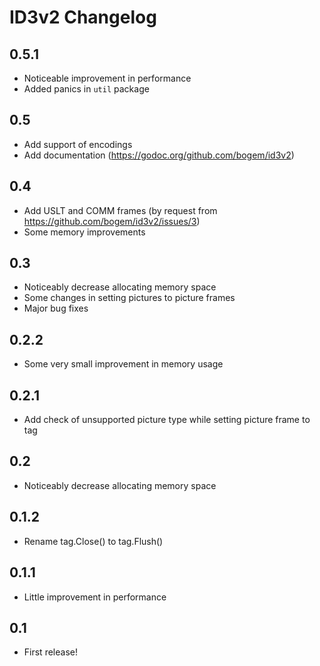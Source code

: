 # ID3v2 Changelog

## 0.5.1
* Noticeable improvement in performance
* Added panics in `util` package

## 0.5
* Add support of encodings
* Add documentation (https://godoc.org/github.com/bogem/id3v2)

## 0.4
* Add USLT and COMM frames (by request from https://github.com/bogem/id3v2/issues/3)
* Some memory improvements

## 0.3
* Noticeably decrease allocating memory space
* Some changes in setting pictures to picture frames
* Major bug fixes

## 0.2.2
* Some very small improvement in memory usage

## 0.2.1
* Add check of unsupported picture type while setting picture frame to tag

## 0.2
* Noticeably decrease allocating memory space

## 0.1.2
* Rename tag.Close() to tag.Flush()

## 0.1.1
* Little improvement in performance

## 0.1
* First release!

